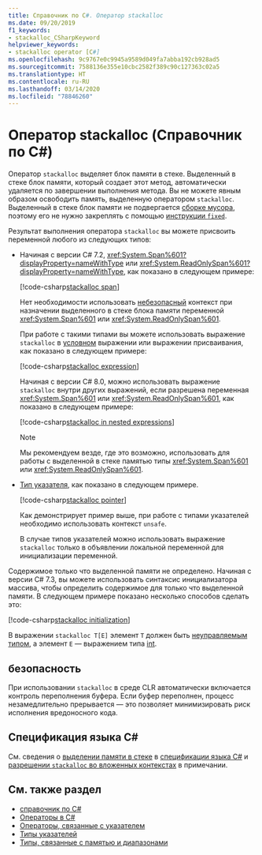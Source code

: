 ```yaml
---
title: Справочник по C#. Оператор stackalloc
ms.date: 09/20/2019
f1_keywords:
- stackalloc_CSharpKeyword
helpviewer_keywords:
- stackalloc operator [C#]
ms.openlocfilehash: 9c9767e0c9945a9589d049fa7abba192cb928ad5
ms.sourcegitcommit: 7588136e355e10cbc2582f389c90c127363c02a5
ms.translationtype: HT
ms.contentlocale: ru-RU
ms.lasthandoff: 03/14/2020
ms.locfileid: "78846260"
---
```

# <a name="stackalloc-operator-c-reference"></a>Оператор stackalloc (Справочник по C#)

Оператор `stackalloc` выделяет блок памяти в стеке. Выделенный в стеке блок памяти, который создает этот метод, автоматически удаляется по завершении выполнения метода. Вы не можете явным образом освободить память, выделенную оператором `stackalloc`. Выделенный в стеке блок памяти не подвергается [сборке мусора](../../../standard/garbage-collection/index.md), поэтому его не нужно закреплять с помощью [инструкции `fixed`](../keywords/fixed-statement.md).

Результат выполнения оператора `stackalloc` вы можете присвоить переменной любого из следующих типов:

- Начиная с версии C# 7.2, <xref:System.Span%601?displayProperty=nameWithType> или <xref:System.ReadOnlySpan%601?displayProperty=nameWithType>, как показано в следующем примере:

  [!code-csharp[stackalloc span](snippets/StackallocOperator.cs#AssignToSpan)]

  Нет необходимости использовать [небезопасный](../keywords/unsafe.md) контекст при назначении выделенного в стеке блока памяти переменной <xref:System.Span%601> или <xref:System.ReadOnlySpan%601>.

  При работе с такими типами вы можете использовать выражение `stackalloc` в [условном](conditional-operator.md) выражении или выражении присваивания, как показано в следующем примере:

  [!code-csharp[stackalloc expression](snippets/StackallocOperator.cs#AsExpression)]

  Начиная с версии C# 8.0, можно использовать выражение `stackalloc` внутри других выражений, если разрешена переменная <xref:System.Span%601> или <xref:System.ReadOnlySpan%601>, как показано в следующем примере:

  [!code-csharp[stackalloc in nested expressions](snippets/StackallocOperator.cs#Nested)]

  > [!NOTE]
  > Мы рекомендуем везде, где это возможно, использовать для работы с выделенной в стеке памятью типы <xref:System.Span%601> или <xref:System.ReadOnlySpan%601>.

- [Тип указателя](../../programming-guide/unsafe-code-pointers/pointer-types.md), как показано в следующем примере.

  [!code-csharp[stackalloc pointer](snippets/StackallocOperator.cs#AssignToPointer)]

  Как демонстрирует пример выше, при работе с типами указателей необходимо использовать контекст `unsafe`.

  В случае типов указателей можно использовать выражение `stackalloc` только в объявлении локальной переменной для инициализации переменной.

Содержимое только что выделенной памяти не определено. Начиная с версии C# 7.3, вы можете использовать синтаксис инициализатора массива, чтобы определить содержимое для только что выделенной памяти. В следующем примере показано несколько способов сделать это:

[!code-csharp[stackalloc initialization](snippets/StackallocOperator.cs#StackallocInit)]

В выражении `stackalloc T[E]` элемент `T` должен быть [неуправляемым типом](../builtin-types/unmanaged-types.md), а элемент `E` — выражением типа [int](../builtin-types/integral-numeric-types.md).

## <a name="security"></a>безопасность

При использовании `stackalloc` в среде CLR автоматически включается контроль переполнения буфера. Если буфер переполнен, процесс незамедлительно прерывается — это позволяет минимизировать риск исполнения вредоносного кода.

## <a name="c-language-specification"></a>Спецификация языка C#

См. сведения о [выделении памяти в стеке](~/_csharplang/spec/unsafe-code.md#stack-allocation) в [спецификации языка C#](~/_csharplang/spec/introduction.md) и [разрешении `stackalloc` во вложенных контекстах](~/_csharplang/proposals/csharp-8.0/nested-stackalloc.md) в примечании.

## <a name="see-also"></a>См. также раздел

- [справочник по C#](../index.md)
- [Операторы в C#](index.md)
- [Операторы, связанные с указателем](pointer-related-operators.md)
- [Типы указателей](../../programming-guide/unsafe-code-pointers/pointer-types.md)
- [Типы, связанные с памятью и диапазонами](../../../standard/memory-and-spans/index.md)
